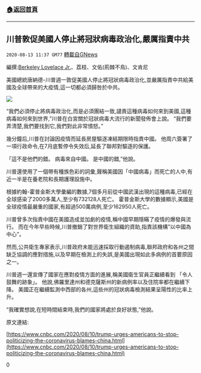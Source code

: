 ###  [:house:返回首頁](https://github.com/ourhimalayas/txt)
---

## 川普敦促美國人停止將冠狀病毒政治化,嚴厲指責中共
`2020-08-13 11:37 GM77` [轉載自GNews](https://gnews.org/zh-hant/295599/)

編撰:[Berkeley Lovelace Jr.](https://www.cnbc.com/berkeley-lovelace-jr/)、荔枝、文佑(荊棘不鳥)、文肯尼

美國總統唐納德-川普週一敦促美國人停止將冠狀病毒政治化,並嚴厲指責中共給美國及全球帶來的大疫情,這一切都必須歸咎於中共。

![](https://s3.amazonaws.com/gnews-media-offload/wp-content/uploads/2020/08/13112435/%E5%9B%BE3-1.png)

“我們必須停止將病毒政治化,而是必須團結一致,譴責這種病毒如何來到美國,這種病毒如何來到世界,”川普在白宮關於冠狀病毒大流行的新聞發佈會上說。 “我們要弄清楚,我們要找到它,我們對此非常憤怒。”

幾分鐘后,川普在討論因疫情而延長房屋驅逐凍結期限時指責中國。 他周六簽署了一項行政命令,在7月底暫停令失效后,延長了聯邦對驅逐的保護。

「這不是他們的錯。 病毒來自中國。 是中國的錯,”他說。

川普還使用了一個帶有種族色彩的詞彙,聲稱美國因「中國病毒」而死亡的人中,有近一半是在養老院和長期護理設施中。

根據約翰-霍普金斯大學彙編的數據,7個多月前從中國武漢出現的這種病毒,已經在全球感染了2000多萬人,至少有732128人死亡。 霍普金斯大學的數據顯示,美國是全球疫情最嚴重的國家,有超過500萬病例,至少162950人死亡。

川普曾多次指責中國在美國造成並加劇的疫情,稱中國早期隱瞞了疫情的爆發與流行。 而在今年早些時候,川普撤銷了對世界衛生組織的資助,指責該機構”以中國為中心”。

然而,公共衛生專家表示,川普政府未能迅速採取行動遏制病毒,聯邦政府和各州之間缺乏協調的應對措施,以及早期在檢測上的失誤,是美國出現如此多病例的首要原因之一。

川普週一還宣傳了國家在應對疫情方面的進展,稱美國衛生官員正繼續看到 「令人鼓舞的跡象」。 他說,佛羅里達州和德克薩斯州的新病例率以及住院率都在繼續下降。 美國正在繼續監測中西部的各州,這些州的冠狀病毒檢測結果呈陽性的比率上升。

“我確實想說,在短時間結束時,我們的國家將處於良好狀態,”他說。

原文連結:

[https://www.cnbc.com/2020/08/10/trump-urges-americans-to-stop-politicizing-the-coronavirus-blames-china.html](https://www.cnbc.com/2020/08/10/trump-urges-americans-to-stop-politicizing-the-coronavirus-blames-china.html)

0

